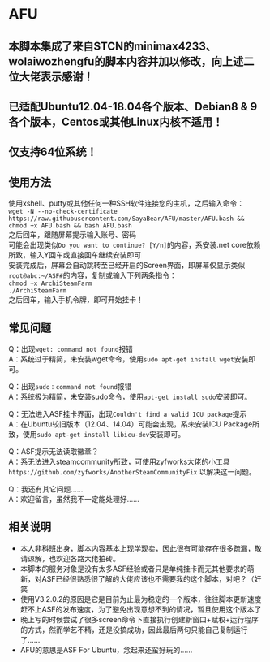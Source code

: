 # AFU

本脚本集成了来自STCN的minimax4233、wolaiwozhengfu的脚本内容并加以修改，向上述二位大佬表示感谢！
---
已适配Ubuntu12.04-18.04各个版本、Debian8 & 9各个版本，Centos或其他Linux内核不适用！  
----
仅支持64位系统！
----
使用方法
----
使用xshell、putty或其他任何一种SSH软件连接您的主机，之后输入命令：  
`wget -N --no-check-certificate https://raw.githubusercontent.com/SayaBear/AFU/master/AFU.bash && chmod +x AFU.bash && bash AFU.bash`  
之后回车，跟随屏幕提示输入账号、密码  
可能会出现类似`Do you want to continue? [Y/n]`的内容，系安装.net core依赖所致，输入Y回车或直接回车继续安装即可  
安装完成后，屏幕会自动跳转至已经开启的Screen界面，即屏幕仅显示类似`root@abc:~/ASF#`的内容，复制或输入下列两条指令：  
`chmod +x ArchiSteamFarm`  
`./ArchiSteamFarm`  
之后回车，输入手机令牌，即可开始挂卡！

常见问题
----
Q：出现`wget: command not found`报错  
A：系统过于精简，未安装wget命令，使用`sudo apt-get install wget`安装即可。

Q：出现`sudo：command not found`报错  
A：系统极为精简，未安装sudo命令，使用`apt-get install sudo`安装即可。

Q：无法进入ASF挂卡界面，出现`Couldn't find a valid ICU package`提示  
A：在Ubuntu较旧版本（12.04、14.04）可能会出现，系未安装ICU Package所致，使用`sudo apt-get install libicu-dev`安装即可。

Q：ASF提示无法读取徽章？  
A：系无法进入steamcommunity所致，可使用zyfworks大佬的小工具 `https://github.com/zyfworks/AnotherSteamCommunityFix` 以解决这一问题。

Q：我还有其它问题……  
A：欢迎留言，虽然我不一定能处理好……

相关说明
--
* 本人非科班出身，脚本内容基本上现学现卖，因此很有可能存在很多疏漏，敬请谅解，也欢迎各路大佬拍砖。  
* 本脚本的服务对象是没有太多ASF经验或者只是单纯挂卡而无其他要求的萌新，对ASF已经很熟悉很了解的大佬应该也不需要我的这个脚本，对吧？（奸笑
* 使用V3.2.0.2的原因是它是目前为止最为稳定的一个版本，往往脚本更新速度赶不上ASF的发布速度，为了避免出现意想不到的情况，暂且使用这个版本了
* 晚上写的时候尝试了很多screen命令下直接执行创建新窗口+赋权+运行程序的方式，然而学艺不精，还是没搞成功，因此最后两句只能自己复制运行了……
* AFU的意思是ASF For Ubuntu，念起来还蛮好玩的……
